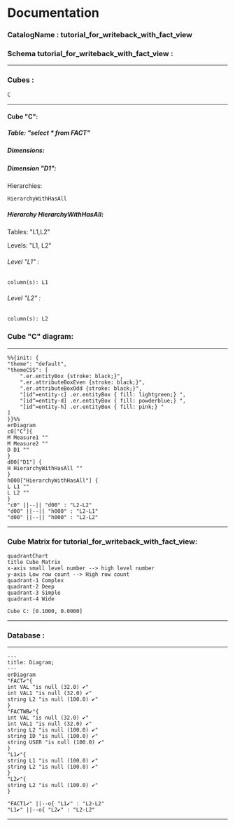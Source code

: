 # Documentation
### CatalogName : tutorial_for_writeback_with_fact_view
### Schema tutorial_for_writeback_with_fact_view : 
---
### Cubes :

    C

---
#### Cube "C":

    

##### Table: "select * from FACT"

##### Dimensions:
##### Dimension "D1":

Hierarchies:

    HierarchyWithHasAll

##### Hierarchy HierarchyWithHasAll:

Tables: "L1,L2"

Levels: "L1, L2"

###### Level "L1" :

    column(s): L1

###### Level "L2" :

    column(s): L2

### Cube "C" diagram:

---

```mermaid
%%{init: {
"theme": "default",
"themeCSS": [
    ".er.entityBox {stroke: black;}",
    ".er.attributeBoxEven {stroke: black;}",
    ".er.attributeBoxOdd {stroke: black;}",
    "[id^=entity-c] .er.entityBox { fill: lightgreen;} ",
    "[id^=entity-d] .er.entityBox { fill: powderblue;} ",
    "[id^=entity-h] .er.entityBox { fill: pink;} "
]
}}%%
erDiagram
c0["C"]{
M Measure1 ""
M Measure2 ""
D D1 ""
}
d00["D1"] {
H HierarchyWithHasAll ""
}
h000["HierarchyWithHasAll"] {
L L1 ""
L L2 ""
}
"c0" ||--|| "d00" : "L2-L2"
"d00" ||--|| "h000" : "L2-L1"
"d00" ||--|| "h000" : "L2-L2"
```
---
### Cube Matrix for tutorial_for_writeback_with_fact_view:
```mermaid
quadrantChart
title Cube Matrix
x-axis small level number --> high level number
y-axis Low row count --> High row count
quadrant-1 Complex
quadrant-2 Deep
quadrant-3 Simple
quadrant-4 Wide

Cube C: [0.1000, 0.0000]
```
---
### Database :
---
```mermaid
---
title: Diagram;
---
erDiagram
"FACT✔"{
int VAL "is null (32.0) ✔"
int VAL1 "is null (32.0) ✔"
string L2 "is null (100.0) ✔"
}
"FACTWB✔"{
int VAL "is null (32.0) ✔"
int VAL1 "is null (32.0) ✔"
string L2 "is null (100.0) ✔"
string ID "is null (100.0) ✔"
string USER "is null (100.0) ✔"
}
"L1✔"{
string L1 "is null (100.0) ✔"
string L2 "is null (100.0) ✔"
}
"L2✔"{
string L2 "is null (100.0) ✔"
}

"FACT1✔" ||--o{ "L1✔" : "L2-L2"
"L1✔" ||--o{ "L2✔" : "L2-L2"
```
---
